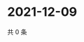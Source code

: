 # 2021-12-09

共 0 条

<!-- BEGIN WEIBO -->
<!-- 最后更新时间 Thu Dec 09 2021 07:00:56 GMT+0800 (China Standard Time) -->

<!-- END WEIBO -->

